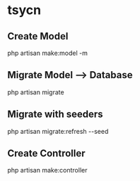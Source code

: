 # tsycn

## Create Model
php artisan make:model <model name> -m

## Migrate Model --> Database
php artisan migrate


## Migrate with seeders
php artisan migrate:refresh --seed

## Create Controller
php artisan make:controller <controller>
